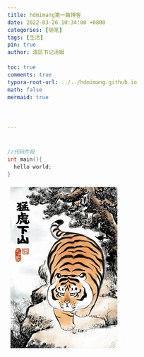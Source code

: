 ```yaml
---
title: hdmimang第一篇博客
date: 2022-03-26 10:34:00 +0800
categories: [随笔]
tags: [生活]
pin: true
author: 湾区书记汤姆

toc: true
comments: true
typora-root-url: ../../hdmimang.github.io
math: false
mermaid: true



---
```


# 



```c++
//代码片段
int main(){
  hello world;
}
```

![th](/_posts/2022-03-30-firstpost.assets/th.jpg)